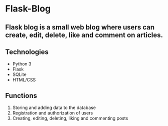 # Flask-Blog

## Flask blog is a small web blog where users can create, edit, delete, like and comment on articles.

## Technologies
- Python 3
- Flask
- SQLite
- HTML/CSS

## Functions
1. Storing and adding data to the database
2. Registration and authorization of users
3. Creating, editing, deleting, liking and commenting posts
